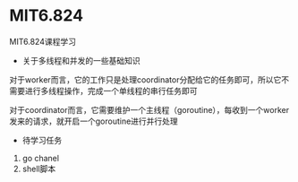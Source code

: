 # MIT6.824

MIT6.824课程学习

* 关于多线程和并发的一些基础知识

对于worker而言，它的工作只是处理coordinator分配给它的任务即可，所以它不需要进行多线程操作，完成一个单线程的串行任务即可

对于coordinator而言，它需要维护一个主线程（goroutine），每收到一个worker发来的请求，就开启一个goroutine进行并行处理

* 待学习任务

1. go chanel
2. shell脚本